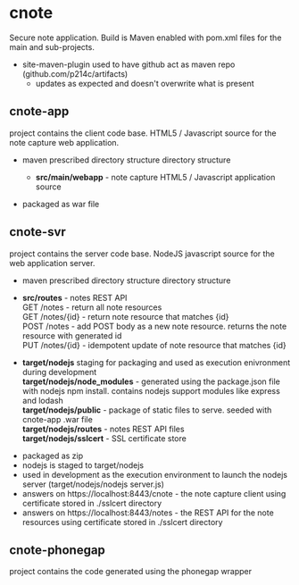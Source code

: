 cnote
=====

Secure note application. Build is Maven enabled with pom.xml files for the main and sub-projects.
* site-maven-plugin used to have github act as maven repo (github.com/p214c/artifacts)
  - updates as expected and doesn't overwrite what is present

cnote-app
---------
project contains the client code base. HTML5 / Javascript source for the note capture web application.

* maven prescribed directory structure directory structure
  - **src/main/webapp** - note capture HTML5 / Javascript application source

* packaged as war file

cnote-svr
---------
project contains the server code base. NodeJS javascript source for the web application server. 

* maven prescribed directory structure directory structure
 - **src/routes** - notes REST API  
   GET /notes - return all note resources  
   GET /notes/{id} - return note resource that matches {id}  
   POST /notes - add POST body as a new note resource. returns the note resource with generated id  
   PUT /notes/{id} - idempotent update of note resource that matches {id}  

 - **target/nodejs** staging for packaging and used as execution enivronment during development  
   **target/nodejs/node_modules** - generated using the package.json file with nodejs npm install. contains nodejs support modules like express and lodash  
   **target/nodejs/public** - package of static files to serve. seeded with cnote-app .war file  
   **target/nodejs/routes** - notes REST API files  
   **target/nodejs/sslcert** - SSL certificate store  

* packaged as zip
 * nodejs is staged to target/nodejs
  * used in development as the execution environment to launch the nodejs server (target/nodejs/nodejs server.js)
   * answers on https://localhost:8443/cnote - the note capture client using certificate stored in ./sslcert directory
   * answers on https://localhost:8443/notes - the REST API for the note resources using certificate stored in ./sslcert directory 

cnote-phonegap
---------
project contains the code generated using the phonegap wrapper 
   